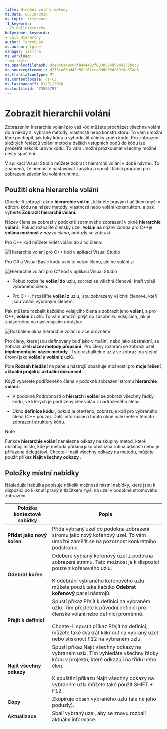```yaml
---
title: Hledání volání metody
ms.date: 05/18/2018
ms.topic: reference
f1_keywords:
- VS.CallHierarchy
helpviewer_keywords:
- Call Hierarchy
author: TerryGLee
ms.author: tglee
manager: jillfra
ms.workload:
- multiple
ms.openlocfilehash: dcedc6a49c0df84b4482f8030524d59d4336bcc8
ms.sourcegitcommit: d233ca00ad45e50cf62cca0d0b95dc69f0a87ad6
ms.translationtype: MT
ms.contentlocale: cs-CZ
ms.lasthandoff: 01/01/2020
ms.locfileid: "75595797"
---
```

# <a name="view-call-hierarchy"></a>Zobrazit hierarchii volání

Zobrazením hierarchie volání pro váš kód můžete procházet všechna volání do a někdy z, vybrané metody, vlastnosti nebo konstruktoru. To vám umožní lépe pochopit, jak toky kódu a vyhodnotit účinky změn kódu. Pro zobrazení složitých řetězců volání metod a dalších vstupních bodů do kódu lze prošetřit několik úrovní kódu. To vám umožní prozkoumat všechny možné cesty spuštění.

V aplikaci Visual Studio můžete zobrazit hierarchii volání v době návrhu. To znamená, že nemusíte nastavovat zarážku a spustit ladicí program pro zobrazení zásobníku volání runtime.

## <a name="use-the-call-hierarchy-window"></a>Použití okna hierarchie volání

Chcete-li zobrazit okno **hierarchie volání** , klikněte pravým tlačítkem myši v editoru kódu na název metody, vlastnosti nebo volání konstruktoru a pak vyberte **Zobrazit hierarchii volání**.

Název člena se zobrazí v podokně stromového zobrazení v okně **hierarchie volání** . Pokud rozbalíte členský uzel, **volání na** *název člena*a pro C++je **volána možnost z** *názvu člena*, poduzly se zobrazí.

Pro C++ kód můžete vidět volání do a od člena:

![Hierarchie volání pro C++ kód v aplikaci Visual Studio](media/call-hierarchy-cpp.png)

Pro C# a Visual Basic kódu uvidíte volání členu, ale ne volání z:

![Hierarchie volání pro C# kód v aplikaci Visual Studio](media/call-hierarchy-csharp.png)

- Pokud rozbalíte **volání do** uzlu, zobrazí se všichni členové, kteří volají vybraného člena.

- Pro C++, f rozšíříte **volání z** uzlu, jsou zobrazeny všichni členové, kteří jsou voláni vybraným členem.

Pak můžete rozbalit každého volajícího člena a zobrazit jeho **volání**, a pro C++, **volání z** uzlů. To vám umožní přejít do zásobníku volajících, jak je znázorněno na následujícím obrázku:

![Rozbalení okna hierarchie volání s více úrovněmi](media/call-hierarchy-csharp-expanded.png)

Pro členy, které jsou definovány buď jako virtuální, nebo jako abstraktní, se zobrazí uzel **název metody přepsání** . Pro členy rozhraní se zobrazí uzel **implementující název metody** . Tyto rozbalitelné uzly se zobrazí na stejné úrovni jako **volání** a **volání z** uzlů.

Pole **Rozsah hledání** na panelu nástrojů obsahuje možnosti pro **moje řešení**, **aktuální projekt**a **aktuální dokument**.

Když vyberete podřízeného člena v podokně zobrazení stromu **hierarchie volání** :

- V podokně Podrobnosti o **hierarchii volání** se zobrazí všechny řádky kódu, ve kterých je podřízený člen volán z nadřazeného člena.

- Okno **definice kódu** , pokud je otevřeno, zobrazuje kód pro vybraného člena (C++ pouze). Další informace o tomto okně naleznete v tématu [zobrazení struktury kódu](../../ide/viewing-the-structure-of-code.md).

> [!NOTE]
> Funkce **hierarchie volání** nenalezne odkazy na skupiny metod, které obsahují místo, kde je metoda přidána jako obslužná rutina události nebo je přiřazena delegátovi. Chcete-li najít všechny odkazy na metodu, můžete použít příkaz **Najít všechny odkazy** .

## <a name="shortcut-menu-items"></a>Položky místní nabídky

Následující tabulka popisuje několik možností místní nabídky, které jsou k dispozici po kliknutí pravým tlačítkem myši na uzel v podokně stromového zobrazení.

|Položka kontextové nabídky|Popis|
| - |-----------------|
|**Přidat jako nový kořen**|Přidá vybraný uzel do podokna zobrazení stromu jako nový kořenový uzel. To vám umožní zaměřit se na pozornost konkrétního podstromu.|
|**Odebrat kořen**|Odebere vybraný kořenový uzel z podokna zobrazení stromu. Tato možnost je k dispozici pouze z kořenového uzlu.<br /><br /> K odebrání vybraného kořenového uzlu můžete použít také tlačítko **Odebrat kořenový** panel nástrojů.|
|**Přejít k definici**|Spustí příkaz Přejít k definici na vybraném uzlu. Tím přejdete k původní definici pro členské volání nebo definici proměnné.<br /><br /> Chcete-li spustit příkaz Přejít na definici, můžete také dvakrát kliknout na vybraný uzel nebo stisknout F12 na vybraném uzlu.|
|**Najít všechny odkazy**|Spustí příkaz Najít všechny odkazy na vybraném uzlu. Tím vyhledáte všechny řádky kódu v projektu, které odkazují na třídu nebo člen.<br /><br /> K spuštění příkazu Najít všechny odkazy na vybraném uzlu můžete také použít SHIFT + F12.|
|**Copy**|Zkopíruje obsah vybraného uzlu (ale ne jeho poduzly).|
|**Aktualizace**|Sbalí vybraný uzel, aby se znovu rozbalí aktuální informace.|
